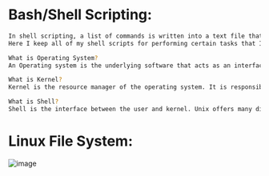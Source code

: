 # Bash/Shell Scripting:

```bash
In shell scripting, a list of commands is written into a text file that instructs applications to carry out specific tasks.
Here I keep all of my shell scripts for performing certain tasks that I perform on a daily basis.

What is Operating System?
An Operating system is the underlying software that acts as an interface between the user and the compute resources.

What is Kernel?
Kernel is the resource manager of the operating system. It is responsible for sharing system resources between multiple processes that are running in the system.

What is Shell?
Shell is the interface between the user and kernel. Unix offers many different types of shells like bourne shell, bourne again shell, C shell, T shell, K shell, and N shell, etc..,

```

# Linux File System:
![image](https://github.com/thangacodes/shell-scripting/assets/38905243/35ee0bdc-d110-4c35-9ec5-dbbb86f87f85)





